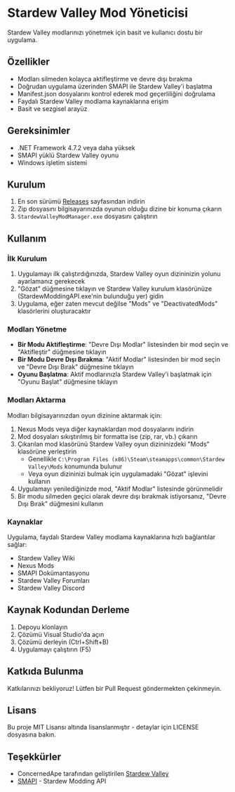 # Stardew Valley Mod Yöneticisi

Stardew Valley modlarınızı yönetmek için basit ve kullanıcı dostu bir uygulama.

## Özellikler

- Modları silmeden kolayca aktifleştirme ve devre dışı bırakma
- Doğrudan uygulama üzerinden SMAPI ile Stardew Valley'i başlatma
- Manifest.json dosyalarını kontrol ederek mod geçerliliğini doğrulama
- Faydalı Stardew Valley modlama kaynaklarına erişim
- Basit ve sezgisel arayüz

## Gereksinimler

- .NET Framework 4.7.2 veya daha yüksek
- SMAPI yüklü Stardew Valley oyunu
- Windows işletim sistemi

## Kurulum

1. En son sürümü [Releases](https://github.com/kullaniciadi/StardewValleyModManager/releases) sayfasından indirin
2. Zip dosyasını bilgisayarınızda oyunun olduğu dizine bir konuma çıkarın
3. `StardewValleyModManager.exe` dosyasını çalıştırın

## Kullanım

### İlk Kurulum

1. Uygulamayı ilk çalıştırdığınızda, Stardew Valley oyun dizininizin yolunu ayarlamanız gerekecek
2. "Gözat" düğmesine tıklayın ve Stardew Valley kurulum klasörünüze (StardewModdingAPI.exe'nin bulunduğu yer) gidin
3. Uygulama, eğer zaten mevcut değilse "Mods" ve "DeactivatedMods" klasörlerini oluşturacaktır

### Modları Yönetme

- **Bir Modu Aktifleştirme**: "Devre Dışı Modlar" listesinden bir mod seçin ve "Aktifleştir" düğmesine tıklayın
- **Bir Modu Devre Dışı Bırakma**: "Aktif Modlar" listesinden bir mod seçin ve "Devre Dışı Bırak" düğmesine tıklayın
- **Oyunu Başlatma**: Aktif modlarınızla Stardew Valley'i başlatmak için "Oyunu Başlat" düğmesine tıklayın

### Modları Aktarma

Modları bilgisayarınızdan oyun dizinine aktarmak için:
1. Nexus Mods veya diğer kaynaklardan mod dosyalarını indirin
2. Mod dosyaları sıkıştırılmış bir formatta ise (zip, rar, vb.) çıkarın
3. Çıkarılan mod klasörünü Stardew Valley oyun dizininizdeki "Mods" klasörüne yerleştirin
   - Genellikle `C:\Program Files (x86)\Steam\steamapps\common\Stardew Valley\Mods` konumunda bulunur
   - Veya oyun dizininizi bulmak için uygulamadaki "Gözat" işlevini kullanın
4. Uygulamayı yenilediğinizde mod, "Aktif Modlar" listesinde görünmelidir
5. Bir modu silmeden geçici olarak devre dışı bırakmak istiyorsanız, "Devre Dışı Bırak" düğmesini kullanın

### Kaynaklar

Uygulama, faydalı Stardew Valley modlama kaynaklarına hızlı bağlantılar sağlar:
- Stardew Valley Wiki
- Nexus Mods
- SMAPI Dokümantasyonu
- Stardew Valley Forumları
- Stardew Valley Discord

## Kaynak Kodundan Derleme

1. Depoyu klonlayın
2. Çözümü Visual Studio'da açın
3. Çözümü derleyin (Ctrl+Shift+B)
4. Uygulamayı çalıştırın (F5)

## Katkıda Bulunma

Katkılarınızı bekliyoruz! Lütfen bir Pull Request göndermekten çekinmeyin.

## Lisans

Bu proje MIT Lisansı altında lisanslanmıştır - detaylar için LICENSE dosyasına bakın.

## Teşekkürler

- ConcernedApe tarafından geliştirilen [Stardew Valley](https://www.stardewvalley.net/)
- [SMAPI](https://smapi.io/) - Stardew Modding API
